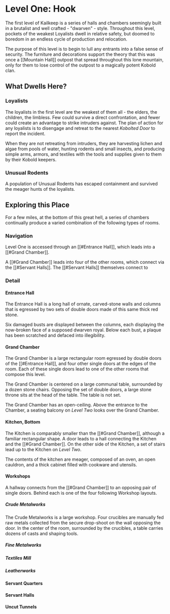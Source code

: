 # Level One: Hook
The first level of Kailkeep is a series of halls and chambers seemingly built in a brutalist and well crafted - "dwarven" - style. Throughout this level, pockets of the weakest Loyalists dwell in relative safety, but doomed to boredom in an endless cycle of production and relocation.

The purpose of this level is to begin to lull any entrants into a false sense of security. The furniture and decorations support the theory that this was once a [[Mountain Hall]] outpost that spread throughout this lone mountain, only for them to lose control of the outpost to a magically potent Kobold clan.

## What Dwells Here?
### Loyalists
The loyalists in the first level are the weakest of them all - the elders, the children, the limbless. Few could survive a direct confrontation, and fewer could create an advantage to strike intruders against. The plan of action for any loyalists is to disengage and retreat to the nearest *Kobolted Door* to report the incident.

When they are not retreating from intruders, they are harvesting lichen and algae from pools of water, hunting rodents and small insects, and producing simple arms, armors, and textiles with the tools and supplies given to them by their Kobold keepers.

### Unusual Rodents
A population of Unusual Rodents has escaped containment and survived the meager hunts of the loyalists.

## Exploring this Place
For a few miles, at the bottom of this great hell, a series of chambers continually produce a varied combination of the following types of rooms.

### Navigation
Level One is accessed through an [[#Entrance Hall]], which leads into a [[#Grand Chamber]].

A [[#Grand Chamber]] leads into four of the other rooms, which connect via the [[#Servant Halls]]. The [[#Servant Halls]] themselves connect to 

### Detail
#### Entrance Hall
The Entrance Hall is a long hall of ornate, carved-stone walls and columns that is egressed by two sets of double doors made of this same thick red stone. 

Six damaged busts are displayed between the columns, each displaying the now-broken face of a supposed dwarven royal. Below each bust, a plaque has been scratched and defaced into illegibility.

#### Grand Chamber
The Grand Chamber is a large rectangular room egressed by double doors of the [[#Entrance Hall]], and four other single doors at the edges of the room. Each of these single doors lead to one of the other rooms that compose this level.

The Grand Chamber is centered on a large communal table, surrounded by a dozen stone chairs. Opposing the set of double doors, a large stone throne sits at the head of the table. The table is not set.

The Grand Chamber has an open-ceiling. Above the entrance to the Chamber, a seating balcony on *Level Two* looks over the Grand Chamber.

#### Kitchen, Bottom
The Kitchen is comparably smaller than the [[#Grand Chamber]], although a familiar rectangular shape. A door leads to a hall connecting the Kitchen and the [[#Grand Chamber]]. On the other side of the Kitchen, a set of stairs lead up to the Kitchen on *Level Two*.

The contents of the kitchen are meager, composed of an oven, an open cauldron, and a thick cabinet filled with cookware and utensils.

#### Workshops
A hallway connects from the [[#Grand Chamber]] to an opposing pair of single doors. Behind each is one of the four following Workshop layouts.

##### Crude Metalworks
The Crude Metalworks is a large workshop. Four crucibles are manually fed raw metals collected from the secure drop-shoot on the wall opposing the door. In the center of the room, surrounded by the crucibles, a table carries dozens of casts and shaping tools.



##### Fine Metalworks
##### Textiles Mill
##### Leatherworks

#### Servant Quarters
#### Servant Halls
#### Uncut Tunnels